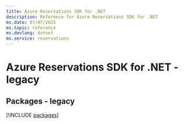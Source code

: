 ```yaml
---
title: Azure Reservations SDK for .NET
description: Reference for Azure Reservations SDK for .NET
ms.date: 07/07/2025
ms.topic: reference
ms.devlang: dotnet
ms.service: reservations
---
```

# Azure Reservations SDK for .NET - legacy
## Packages - legacy
[!INCLUDE [packages](reservations-index.md)]